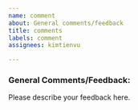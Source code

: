 ```yaml
---
name: comment
about: General comments/feedback
title: comments
labels: comment
assignees: kimtienvu

---
```


### General Comments/Feedback:
Please describe your feedback here.
